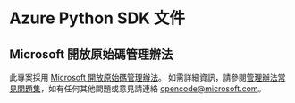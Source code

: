 # <a name="azure-python-sdk-documentation"></a>Azure Python SDK 文件

## <a name="microsoft-open-source-code-of-conduct"></a>Microsoft 開放原始碼管理辦法
此專案採用 [Microsoft 開放原始碼管理辦法](https://opensource.microsoft.com/codeofconduct/)。
如需詳細資訊，請參閱[管理辦法常見問題集](https://opensource.microsoft.com/codeofconduct/faq/)，如有任何其他問題或意見請連絡 [opencode@microsoft.com](mailto:opencode@microsoft.com)。
